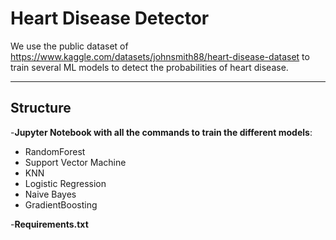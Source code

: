 # Heart Disease Detector

We use the public dataset of https://www.kaggle.com/datasets/johnsmith88/heart-disease-dataset to train several ML models to detect the probabilities of heart disease. 

---

## Structure
-**Jupyter Notebook with all the commands to train the different models**:
  - RandomForest
  - Support Vector Machine
  - KNN
  - Logistic Regression
  - Naive Bayes
  - GradientBoosting

-**Requirements.txt**






